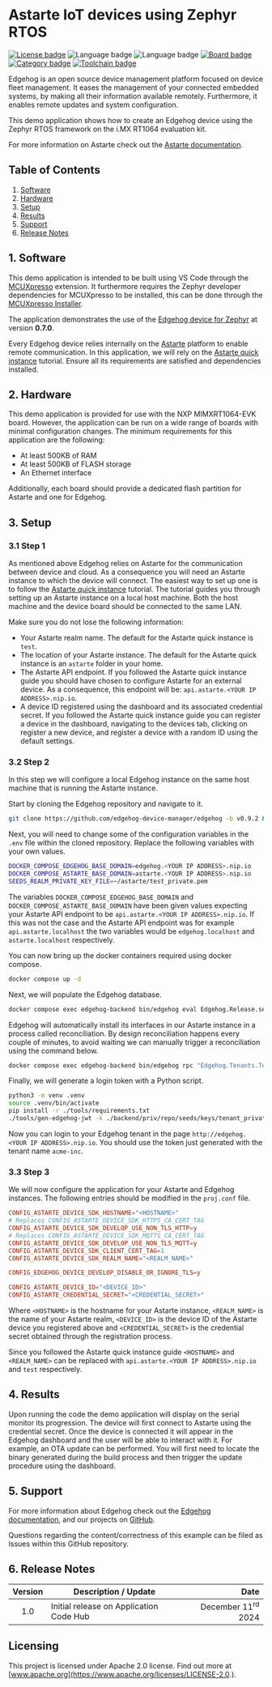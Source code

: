 <!--
Copyright 2024 SECO Mind Srl

SPDX-License-Identifier: Apache-2.0
-->

# Astarte IoT devices using Zephyr RTOS

[![License badge](https://img.shields.io/badge/License-Apache%202.0-red)](https://www.apache.org/licenses/LICENSE-2.0.txt)
![Language badge](https://img.shields.io/badge/Language-C-yellow)
![Language badge](https://img.shields.io/badge/Language-C++-yellow)
[![Board badge](https://img.shields.io/badge/Board-EVK&ndash;MIMXRT1064-blue)](https://www.nxp.com/pip/MIMXRT1064-EVK)
[![Category badge](https://img.shields.io/badge/Category-CLOUD%20CONNECTED%20DEVICES-yellowgreen)](https://mcuxpresso.nxp.com/appcodehub?search=cloud%20connected%20devices)
[![Toolchain badge](https://img.shields.io/badge/Toolchain-VS%20CODE-orange)](https://github.com/nxp-mcuxpresso/vscode-for-mcux/wiki)

Edgehog is an open source device management platform focused on device fleet management.
It eases the management of your connected embedded systems, by making all their information
available remotely. Furthermore, it enables remote updates and system configuration.

This demo application shows how to create an Edgehog device using the Zephyr RTOS framework on
the i.MX RT1064 evaluation kit.

For more information on Astarte check out the
[Astarte documentation](https://docs.astarte-platform.org/).

## Table of Contents
1. [Software](#step1)
2. [Hardware](#step2)
3. [Setup](#step3)
4. [Results](#step4)
5. [Support](#step5)
6. [Release Notes](#step6)

## 1. Software<a name="step1"></a>

This demo application is intended to be built using VS Code through the
[MCUXpresso](https://www.nxp.com/design/design-center/software/embedded-software/mcuxpresso-for-visual-studio-code:MCUXPRESSO-VSC)
extension. It furthermore requires the Zephyr developer dependencies for MCUXpresso to be
installed, this can be done through the
[MCUXpresso Installer](https://github.com/nxp-mcuxpresso/vscode-for-mcux/wiki/Dependency-Installation).

The application demonstrates the use of the
[Edgehog device for Zephyr](https://github.com/edgehog-device-manager/edgehog-zephyr-device) at
version **0.7.0**.

Every Edgehog device relies internally on the [Astarte](https://docs.astarte-platform.org/) platform
to enable remote communication. In this application, we will rely on the
[Astarte quick instance](https://docs.astarte-platform.org/device-sdks/common/astarte_quick_instance.html)
tutorial. Ensure all its requirements are satisfied and dependencies installed.

## 2. Hardware<a name="step2"></a>

This demo application is provided for use with the NXP MIMXRT1064-EVK board.
However, the application can be run on a wide range of boards with minimal configuration changes.
The minimum requirements for this application are the following:
- At least 500KB of RAM
- At least 500KB of FLASH storage
- An Ethernet interface

Additionally, each board should provide a dedicated flash partition for Astarte and one for Edgehog.

## 3. Setup<a name="step3"></a>

### 3.1 Step 1

As mentioned above Edgehog relies on Astarte for the communication between device and cloud. As a
consequence you will need an Astarte instance to which the device will connect.
The easiest way to set up one is to follow the
[Astarte quick instance](https://docs.astarte-platform.org/device-sdks/common/astarte_quick_instance.html)
tutorial.
The tutorial guides you through setting up an Astarte instance on a local host machine. Both the
host machine and the device board should be connected to the same LAN.

Make sure you do not lose the following information:
- Your Astarte realm name. The default for the Astarte quick instance is `test`.
- The location of your Astarte instance. The default for the Astarte quick instance is an `astarte`
  folder in your home.
- The Astarte API endpoint. If you followed the Astarte quick instance guide you should have
  chosen to configure Astarte for an external device. As a consequence, this endpoint will be:
  `api.astarte.<YOUR IP ADDRESS>.nip.io`.
- A device ID registered using the dashboard and its associated credential secret. If you followed
  the Astarte quick instance guide you can register a device in the dashboard, navigating to the
  devices tab, clicking on register a new device, and register a device with a random ID using the
  default settings.

### 3.2 Step 2

In this step we will configure a local Edgehog instance on the same host machine that is running
the Astarte instance.

Start by cloning the Edgehog repository and navigate to it.
```sh
git clone https://github.com/edgehog-device-manager/edgehog -b v0.9.2 && cd edgehog
```

Next, you will need to change some of the configuration variables in the `.env` file within the
cloned repository. Replace the following variables with your own values.
```sh
DOCKER_COMPOSE_EDGEHOG_BASE_DOMAIN=edgehog.<YOUR IP ADDRESS>.nip.io
DOCKER_COMPOSE_ASTARTE_BASE_DOMAIN=astarte.<YOUR IP ADDRESS>.nip.io
SEEDS_REALM_PRIVATE_KEY_FILE=~/astarte/test_private.pem
```
The variables `DOCKER_COMPOSE_EDGEHOG_BASE_DOMAIN` and `DOCKER_COMPOSE_ASTARTE_BASE_DOMAIN` have
been given values expecting your Astarte API endpoint to be `api.astarte.<YOUR IP ADDRESS>.nip.io`.
If this was not the case and the Astarte API endpoint was for example `api.astarte.localhost` the
two variables would be `edgehog.localhost` and `astarte.localhost` respectively.

You can now bring up the docker containers required using docker compose.
```sh
docker compose up -d
```

Next, we will populate the Edgehog database.
```sh
docker compose exec edgehog-backend bin/edgehog eval Edgehog.Release.seed
```
Edgehog will automatically install its interfaces in our Astarte instance in a process called
reconciliation.
By design reconciliation happens every couple of minutes, to avoid waiting we can manually trigger
a reconciliation using the command below.
```sh
docker compose exec edgehog-backend bin/edgehog rpc "Edgehog.Tenants.Tenant |> Ash.read! |> Enum.each(&Edgehog.Tenants.reconcile_tenant/1)"
```

Finally, we will generate a login token with a Python script.
```sh
python3 -m venv .venv
source .venv/bin/activate
pip install -r ./tools/requirements.txt
./tools/gen-edgehog-jwt -k ./backend/priv/repo/seeds/keys/tenant_private.pem -t tenant
```

Now you can login to your Edgehog tenant in the page `http://edgehog.<YOUR IP ADDRESS>.nip.io`.
You should use the token just generated with the tenant name `acme-inc`.

### 3.3 Step 3

We will now configure the application for your Astarte and Edgehog instances.
The following entries should be modified in the `proj.conf` file.
```conf
CONFIG_ASTARTE_DEVICE_SDK_HOSTNAME="<HOSTNAME>"
# Replaces CONFIG_ASTARTE_DEVICE_SDK_HTTPS_CA_CERT_TAG
CONFIG_ASTARTE_DEVICE_SDK_DEVELOP_USE_NON_TLS_HTTP=y
# Replaces CONFIG_ASTARTE_DEVICE_SDK_MQTTS_CA_CERT_TAG
CONFIG_ASTARTE_DEVICE_SDK_DEVELOP_USE_NON_TLS_MQTT=y
CONFIG_ASTARTE_DEVICE_SDK_CLIENT_CERT_TAG=1
CONFIG_ASTARTE_DEVICE_SDK_REALM_NAME="<REALM_NAME>"

CONFIG_EDGEHOG_DEVICE_DEVELOP_DISABLE_OR_IGNORE_TLS=y

CONFIG_ASTARTE_DEVICE_ID="<DEVICE_ID>"
CONFIG_ASTARTE_CREDENTIAL_SECRET="<CREDENTIAL_SECRET>"
```
Where `<HOSTNAME>` is the hostname for your Astarte instance, `<REALM_NAME>` is the name of your
Astarte realm, `<DEVICE_ID>` is the device ID of the Astarte device you registered above and
`<CREDENTIAL_SECRET>` is the credential secret obtained through the registration process.

Since you followed the Astarte quick instance guide `<HOSTNAME>` and `<REALM_NAME>` can be replaced
with `api.astarte.<YOUR IP ADDRESS>.nip.io` and `test` respectively.

## 4. Results<a name="step4"></a>

Upon running the code the demo application will display on the serial monitor its progression.
The device will first connect to Astarte using the credential secret.
Once the device is connected it will appear in the Edgehog dashboard and the user will be able to
interact with it.
For example, an OTA update can be performed. You will first need to locate the binary generated
during the build process and then trigger the update procedure using the dashboard.

## 5. Support<a name="step5"></a>

For more information about Edgehog check out the
[Edgehog documentation](https://docs.edgehog.io/0.9/intro_user.html), and our projects on
[GitHub](https://github.com/edgehog-device-manager).

Questions regarding the content/correctness of this example can be filed as Issues within this
GitHub repository.

## 6. Release Notes<a name="step6"></a>
| Version | Description / Update                           | Date                        |
|:-------:|------------------------------------------------|----------------------------:|
| 1.0     | Initial release on Application Code Hub        | December 11<sup>rd</sup> 2024 |

## Licensing

This project is licensed under Apache 2.0 license. Find out more at
[www.apache.org](https://www.apache.org/licenses/LICENSE-2.0.).

